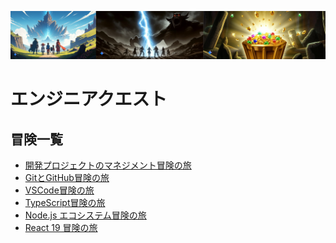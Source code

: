 ![エンジニアクエスト](./quest.png "エンジニアクエスト")
# エンジニアクエスト

## 冒険一覧
- [開発プロジェクトのマネジメント冒険の旅](./development-project-management/README.md)
- [GitとGitHub冒険の旅]()
- [VSCode冒険の旅]()
- [TypeScript冒険の旅](./typescript/README.md)
- [Node.js エコシステム冒険の旅]()
- [React 19 冒険の旅]()